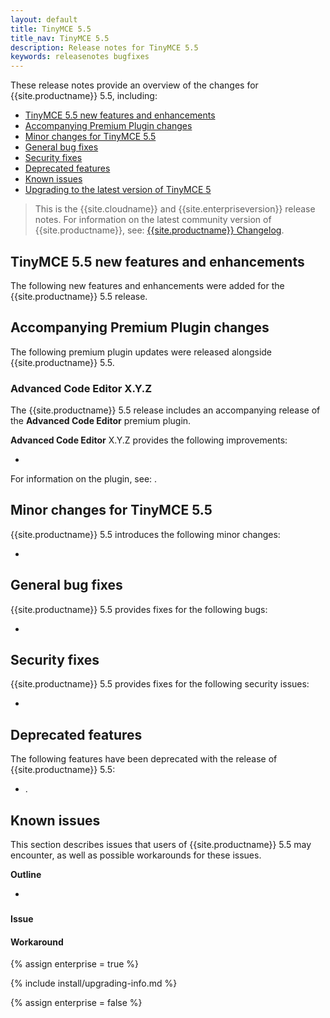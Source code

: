 ```yaml
---
layout: default
title: TinyMCE 5.5
title_nav: TinyMCE 5.5
description: Release notes for TinyMCE 5.5
keywords: releasenotes bugfixes
---
```


These release notes provide an overview of the changes for {{site.productname}} 5.5, including:

- [TinyMCE 5.5 new features and enhancements](#tinymce54newfeaturesandenhancements)
- [Accompanying Premium Plugin changes](#accompanyingpremiumpluginchanges)
- [Minor changes for TinyMCE 5.5](#minorchangesfortinymce54)
- [General bug fixes](#generalbugfixes)
- [Security fixes](#securityfixes)
- [Deprecated features](#deprecatedfeatures)
- [Known issues](#knownissues)
- [Upgrading to the latest version of TinyMCE 5](#upgradingtothelatestversionoftinymce5)

> This is the {{site.cloudname}} and {{site.enterpriseversion}} release notes. For information on the latest community version of {{site.productname}}, see: [{{site.productname}} Changelog]({{site.baseurl}}/changelog/).

## TinyMCE 5.5 new features and enhancements

The following new features and enhancements were added for the {{site.productname}} 5.5 release.

###



## Accompanying Premium Plugin changes

The following premium plugin updates were released alongside {{site.productname}} 5.5.

### Advanced Code Editor X.Y.Z

The {{site.productname}} 5.5 release includes an accompanying release of the **Advanced Code Editor** premium plugin.

**Advanced Code Editor** X.Y.Z provides the following improvements:

-

For information on the    plugin, see: []().

## Minor changes for TinyMCE 5.5

{{site.productname}} 5.5 introduces the following minor changes:

*

## General bug fixes

{{site.productname}} 5.5 provides fixes for the following bugs:

*


## Security fixes

{{site.productname}} 5.5 provides fixes for the following security issues:

*

## Deprecated features

The following features have been deprecated with the release of {{site.productname}} 5.5:

- []().

###

## Known issues

This section describes issues that users of {{site.productname}} 5.5 may encounter, as well as possible workarounds for these issues.

**Outline**

* []()

###

#### Issue


#### Workaround


{% assign enterprise = true %}

{% include install/upgrading-info.md %}

{% assign enterprise = false %}
